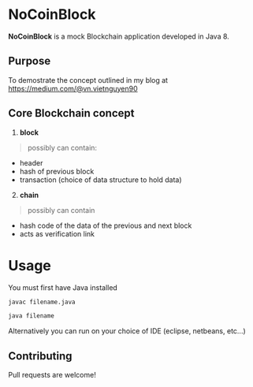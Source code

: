 # NoCoinBlock

 **NoCoinBlock** is a mock Blockchain application developed in Java 8.  
 
## Purpose

To demostrate the concept outlined in my blog at https://medium.com/@vn.vietnguyen90

## Core Blockchain concept

1. **block**
> possibly can contain:
  - header
  - hash of previous block
  - transaction (choice of data structure to hold data)
2. **chain**
> possibly can contain
  - hash code of the data of the previous and next block
  - acts as verification link
  
# Usage
You must first have Java installed

```bash
javac filename.java

java filename
```

Alternatively you can run on your choice of IDE (eclipse, netbeans, etc...)

  
## Contributing
Pull requests are welcome!

